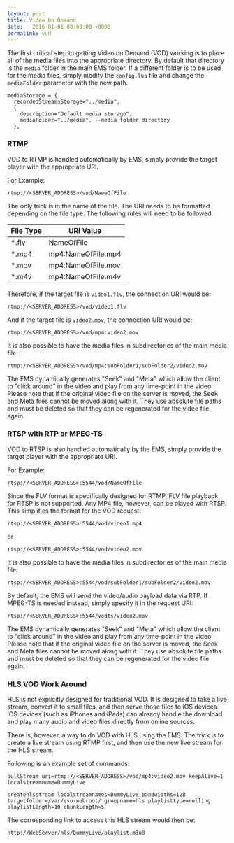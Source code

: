 ```yaml
---
layout: post
title: Video On Demand
date:   2016-01-01 00:00:00 +0000
permalink: vod
---
```


The first critical step to getting Video on Demand (VOD) working is to place all of the media files into the appropriate directory. By default that directory is the `media` folder in the main EMS folder. If a different folder is to be used for the media files, simply modify the `config.lua` file and change the `mediaFolder` parameter with the new path.

    mediaStorage = {                                        
      recordedStreamsStorage="../media",                    
      {                                                     
        description="Default media storage",                
        mediaFolder="../media", --media folder directory    
      },                                                      

### RTMP

VOD to RTMP is handled automatically by EMS, simply provide the target player with the appropriate URI.

For Example:

    rtmp://<SERVER_ADDRESS>/vod/NameOfFile

The only trick is in the name of the file. The URI needs to be formatted depending on the file type. The following rules will need to be followed:

| File Type | URI Value          |
|-----------|--------------------|
| *.flv     | NameOfFile         |
| *.mp4     | mp4:NameOfFile.mp4 |
| *.mov     | mp4:NameOfFile.mov |
| *.m4v     | mp4:NameOfFile.m4v |

Therefore, if the target file is `video1.flv`, the connection URI would be:

    rtmp://<SERVER_ADDRESS>/vod/video1.flv

And if the target file is `video2.mov`, the connection URI would be:

    rtmp://<SERVER_ADDRESS>/vod/mp4:video2.mov

It is also possible to have the media files in subdirectories of the main media file:

    rtmp://<SERVER_ADDRESS>/vod/mp4:subFolder1/subFolder2/video2.mov

The EMS dynamically generates "Seek" and "Meta" which allow the client to "click around" in the video and play from any time-point in the video. Please note that if the original video file on the server is moved, the Seek and Meta files cannot be moved along with it. They use absolute file paths and must be deleted so that they can be regenerated for the video file again.

### RTSP with RTP or MPEG-TS

VOD to RTSP is also handled automatically by the EMS, simply provide the target player with the appropriate URI.

For Example:

    rtsp://<SERVER_ADDRESS>:5544/vod/NameOfFile

Since the FLV format is specifically designed for RTMP, FLV file playback for RTSP is not supported. Any MP4 file, however, can be played with RTSP. This simplifies the format for the VOD request:

    rtsp://<SERVER_ADDRESS>:5544/vod/video1.mp4

or  

    rtsp://<SERVER_ADDRESS>:5544/vod/video2.mov

It is also possible to have the media files in subdirectories of the main media file:

    rtsp://<SERVER_ADDRESS>:5544/vod/subFolder1/subFolder2/video2.mov

By default, the EMS will send the video/audio payload data via RTP. If MPEG-TS is needed instead, simply specify it in the request URI:

    rtsp://<SERVER_ADDRESS>:5544/vodts/video2.mov

The EMS dynamically generates "Seek" and "Meta" which allow the client to "click around" in the video and play from any time-point in the video. Please note that if the original video file on the server is moved, the Seek and Meta files cannot be moved along with it. They use absolute file paths and must be deleted so that they can be regenerated for the video file again.

### HLS VOD Work Around

HLS is not explicitly designed for traditional VOD. It is designed to take a live stream, convert it to small files, and then serve those files to iOS devices. iOS devices (such as iPhones and iPads) can already handle the download and play many audio and video files directly from online sources.

There is, however, a way to do VOD with HLS using the EMS. The trick is to create a live stream using RTMP first, and then use the new live stream for the HLS stream.

Following is an example set of commands:

    pullStream uri=rtmp://<SERVER_ADDRESS>/vod/mp4:video2.mov keepAlive=1 localstreamname=DummyLive

    createhlsstream localstreamnames=DummyLive bandwidths=128 targetfolder=/var/evo-webroot/ groupname=hls playlisttype=rolling playlistLength=10 chunkLength=5

The corresponding link to access this HLS stream would then be:

    http://WebServer/hls/DummyLive/playlist.m3u8

